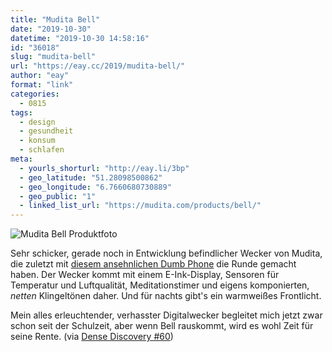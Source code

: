 ```yaml
---
title: "Mudita Bell"
date: "2019-10-30"
datetime: "2019-10-30 14:58:16"
id: "36018"
slug: "mudita-bell"
url: "https://eay.cc/2019/mudita-bell/"
author: "eay"
format: "link"
categories:
  - 0815
tags:
  - design
  - gesundheit
  - konsum
  - schlafen
meta:
  - yourls_shorturl: "http://eay.li/3bp"
  - geo_latitude: "51.28098500862"
  - geo_longitude: "6.7660680730889"
  - geo_public: "1"
  - linked_list_url: "https://mudita.com/products/bell/"
---
```


![Mudita Bell Produktfoto](https://eay.cc/uploads/2019/medita-bell.jpeg)

Sehr schicker, gerade noch in Entwicklung befindlicher Wecker von Mudita, die zuletzt mit [diesem ansehnlichen Dumb Phone](https://mudita.com/products/pure/) die Runde gemacht haben. Der Wecker kommt mit einem E-Ink-Display, Sensoren für Temperatur und Luftqualität, Meditationstimer und eigens komponierten, _netten_ Klingeltönen daher. Und für nachts gibt's ein warmweißes Frontlicht.

Mein alles erleuchtender, verhasster Digitalwecker begleitet mich jetzt zwar schon seit der Schulzeit, aber wenn Bell rauskommt, wird es wohl Zeit für seine Rente. (via [Dense Discovery #60](https://www.densediscovery.com/archive/60/))
